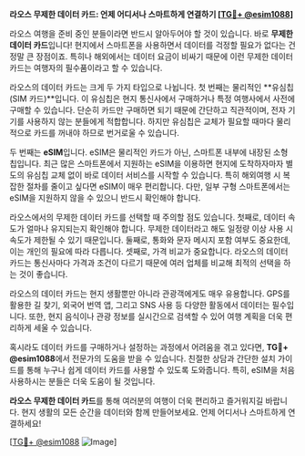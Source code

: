 **라오스 무제한 데이터 카드: 언제 어디서나 스마트하게 연결하기 [[TG💪+ @esim1088](https://t.me/s/esim1088)]**

라오스 여행을 준비 중인 분들이라면 반드시 알아두어야 할 것이 있습니다. 바로 **무제한 데이터 카드**입니다! 현지에서 스마트폰을 사용하면서 데이터를 걱정할 필요가 없다는 건 정말 큰 장점이죠. 특히나 해외에서는 데이터 요금이 비싸기 때문에 이런 무제한 데이터 카드는 여행자의 필수품이라고 할 수 있습니다.

라오스의 데이터 카드는 크게 두 가지 타입으로 나뉩니다. 첫 번째는 물리적인 **유심칩(SIM 카드)**입니다. 이 유심칩은 현지 통신사에서 구매하거나 특정 여행사에서 사전에 구매할 수 있습니다. 단순히 카드만 구매하면 되기 때문에 간단하고 직관적이며, 전자 기기를 사용하지 않는 분들에게 적합합니다. 하지만 유심칩은 교체가 필요할 때마다 물리적으로 카드를 꺼내야 하므로 번거로울 수 있습니다.

두 번째는 **eSIM**입니다. eSIM은 물리적인 카드가 아닌, 스마트폰 내부에 내장된 소형 칩입니다. 최근 많은 스마트폰에서 지원하는 eSIM을 이용하면 현지에 도착하자마자 별도의 유심칩 교체 없이 바로 데이터 서비스를 시작할 수 있습니다. 특히 해외여행 시 복잡한 절차를 줄이고 싶다면 eSIM이 매우 편리합니다. 다만, 일부 구형 스마트폰에서는 eSIM을 지원하지 않을 수 있으니 반드시 확인해야 합니다.

라오스에서의 무제한 데이터 카드를 선택할 때 주의할 점도 있습니다. 첫째로, 데이터 속도가 얼마나 유지되는지 확인해야 합니다. 무제한 데이터라고 해도 일정량 이상 사용 시 속도가 제한될 수 있기 때문입니다. 둘째로, 통화와 문자 메시지 포함 여부도 중요한데, 이는 개인의 필요에 따라 다릅니다. 셋째로, 가격 비교가 중요합니다. 라오스의 데이터 카드는 통신사마다 가격과 조건이 다르기 때문에 여러 업체를 비교해 최적의 선택을 하는 것이 좋습니다.

라오스의 데이터 카드는 현지 생활뿐만 아니라 관광객에게도 매우 유용합니다. GPS를 활용한 길 찾기, 외국어 번역 앱, 그리고 SNS 사용 등 다양한 활동에서 데이터는 필수입니다. 또한, 현지 음식이나 관광 정보를 실시간으로 검색할 수 있어 여행 계획을 더욱 편리하게 세울 수 있습니다.

혹시라도 데이터 카드를 구매하거나 설정하는 과정에서 어려움을 겪고 있다면, **TG💪+ @esim1088**에서 전문가의 도움을 받을 수 있습니다. 친절한 상담과 간단한 설치 가이드를 통해 누구나 쉽게 데이터 카드를 사용할 수 있도록 도와줍니다. 특히, eSIM을 처음 사용하시는 분들은 더욱 도움이 될 것입니다.

**라오스 무제한 데이터 카드**를 통해 여러분의 여행이 더욱 편리하고 즐거워지길 바랍니다. 현지 생활의 모든 순간을 데이터와 함께 만들어보세요. 언제 어디서나 스마트하게 연결하세요!

[[TG💪+ @esim1088](https://t.me/s/esim1088) ![Image](https://i.postimg.cc/Y0z9fWf4/image.png)]